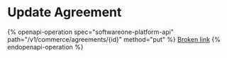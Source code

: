# Update Agreement

{% openapi-operation spec="softwareone-platform-api" path="/v1/commerce/agreements/{id}" method="put" %}
[Broken link](broken-reference)
{% endopenapi-operation %}
